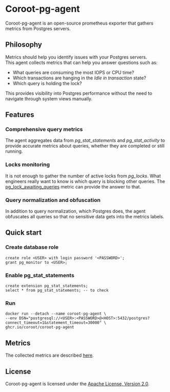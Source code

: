 # Coroot-pg-agent

Coroot-pg-agent is an open-source prometheus exporter that gathers metrics from Postgres servers.

## Philosophy

Metrics should help you identify issues with your Postgres servers.  
This agent collects metrics that can help you answer questions such as:
  * What queries are consuming the most IOPS or CPU time?
  * Which transactions are hanging in the *Idle in transaction* state?
  * Which query is holding the lock?

This provides visibility into Postgres performance without the need to navigate through system views manually.
  
## Features

### Comprehensive query metrics

The agent aggregates data from *pg_stat_statements* and *pg_stat_activity* to provide accurate
metrics about queries, whether they are completed or still running.

### Locks monitoring

It is not enough to gather the number of active locks from *pg_locks*. 
What engineers really want to know is which query is blocking other queries.
The [pg_lock_awaiting_queries](https://coroot.com/docs/metrics/pg-agent#pg_lock_awaiting_queries) metric can provide the answer to that.

### Query normalization and obfuscation

In addition to query normalization, which Postgres does, the agent obfuscates all queries so that no sensitive data gets into the metrics labels.

## Quick start

### Create database role

    create role <USER> with login password '<PASSWORD>';
    grant pg_monitor to <USER>;

### Enable pg_stat_statements

    create extension pg_stat_statements;
    select * from pg_stat_statements; -- to check

### Run

    docker run --detach --name coroot-pg-agent \
    --env DSN="postgresql://<USER>:<PASSWORD>@<HOST>:5432/postgres?connect_timeout=1&statement_timeout=30000" \
    ghcr.io/coroot/coroot-pg-agent

## Metrics

The collected metrics are described [here](https://coroot.com/docs/metrics/pg-agent).

## License

Coroot-pg-agent is licensed under the [Apache License, Version 2.0](https://github.com/coroot/coroot-node-agent/blob/main/LICENSE).
